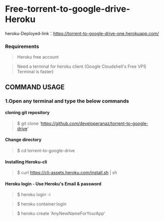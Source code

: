 # Free-torrent-to-google-drive-Heroku

heroku-Deployed-link：https://torrent-to-google-drive-one.herokuapp.com/

### Requirements

> Heroku free account

> Need a terminal for heroku client (Google Cloudshell's Free VPS Terminal is faster)

## COMMAND USAGE 
### 1.Open any terminal and type the below commands 

#### cloning git repository
> $ git clone 'https://github.com/developeranaz/torrent-to-google-drive'

#### Change directory
> $ cd torrent-to-google-drive

#### Installing Heroku-cli
> $ curl https://cli-assets.heroku.com/install.sh | sh

#### Heroku login - Use Heroku's Email & password
> $ heroku login -i

> $ heroku container:login

> $ heroku create 'AnyNewNameForYourApp'
